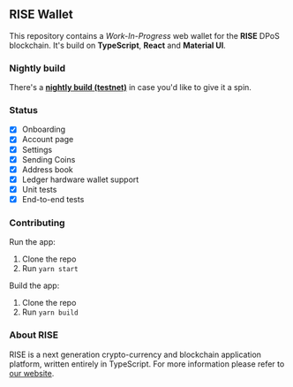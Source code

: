 ## RISE Wallet

This repository contains a _Work-In-Progress_ web wallet for the **RISE** DPoS blockchain. It's build on **TypeScript**, **React** and **Material UI**.

### Nightly build

There's a **[nightly build (testnet)](http://risevision.github.io/rise-react-wallet/index.html)** in case you'd like to give it a spin.

### Status

- [x] Onboarding
- [x] Account page
- [x] Settings
- [x] Sending Coins
- [x] Address book
- [x] Ledger hardware wallet support
- [x] Unit tests
- [x] End-to-end tests

### Contributing

Run the app:
1. Clone the repo
1. Run `yarn start`

Build the app:
1. Clone the repo
1. Run `yarn build`

### About RISE

RISE is a next generation crypto-currency and blockchain application platform, written entirely in TypeScript. For more information please refer to [our website](https://rise.vision/).
